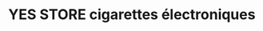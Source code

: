---
title: "YES STORE cigarettes électroniques"
url: /beauvais/yes-store-cigarettes-electroniques/
shop: e-cigarette
---